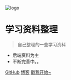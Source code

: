![logo](//ghost.oss.sherlocky.com/Fo58f32lahSftASkDjWsWwmrCmw_-thumb)

# 学习资料整理

> 自己整理的一些学习资料

* 后端资料为主
* 不断完善中。。

[GitHub](//github.com/sherlocky/learning/)
[博客](//halo.sherlocky.com/)
[戳我开始~](/interview/)
